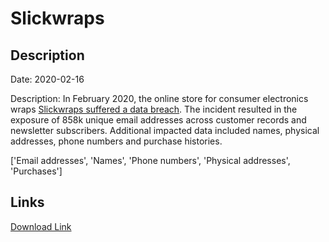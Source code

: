 # Slickwraps

## Description

Date: 2020-02-16

Description:
In February 2020, the online store for consumer electronics wraps <a href="https://www.slickwraps.com/blog/update/" target="_blank" rel="noopener">Slickwraps suffered a data breach</a>. The incident resulted in the exposure of 858k unique email addresses across customer records and newsletter subscribers. Additional impacted data included names, physical addresses, phone numbers and purchase histories.


['Email addresses', 'Names', 'Phone numbers', 'Physical addresses', 'Purchases']

## Links

[Download Link](https://link-to.net/1229997/484.6642727470245/dynamic/?r=c2xpY2t3cmFwcy5jb20=)